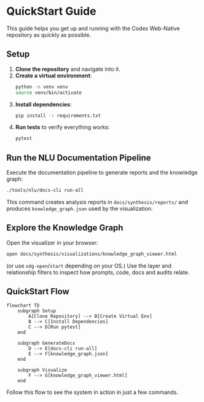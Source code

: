 # QuickStart Guide

This guide helps you get up and running with the Codex Web-Native repository as quickly as possible.

## Setup

1. **Clone the repository** and navigate into it.
2. **Create a virtual environment**:
   ```bash
   python -m venv venv
   source venv/bin/activate
   ```
3. **Install dependencies**:
   ```bash
   pip install -r requirements.txt
   ```
4. **Run tests** to verify everything works:
   ```bash
   pytest
   ```

## Run the NLU Documentation Pipeline

Execute the documentation pipeline to generate reports and the knowledge graph:
```bash
./tools/nlu/docs-cli run-all
```
This command creates analysis reports in `docs/synthesis/reports/` and produces `knowledge_graph.json` used by the visualization.

## Explore the Knowledge Graph

Open the visualizer in your browser:
```bash
open docs/synthesis/visualizations/knowledge_graph_viewer.html
```
(or use `xdg-open`/`start` depending on your OS.)
Use the layer and relationship filters to inspect how prompts, code, docs and audits relate.

## QuickStart Flow

```mermaid
flowchart TD
    subgraph Setup
        A[Clone Repository] --> B[Create Virtual Env]
        B --> C[Install Dependencies]
        C --> D[Run pytest]
    end

    subgraph GenerateDocs
        D --> E[docs-cli run-all]
        E --> F[knowledge_graph.json]
    end

    subgraph Visualize
        F --> G[knowledge_graph_viewer.html]
    end
```

Follow this flow to see the system in action in just a few commands.
